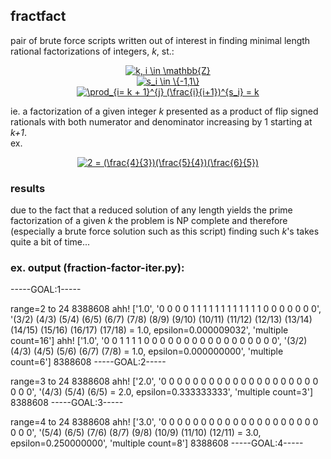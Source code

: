 ## fractfact
pair of brute force scripts written out of interest in finding minimal length rational factorizations of integers, *k*, st.: <br/>
<div align="center">
<a href="https://www.codecogs.com/eqnedit.php?latex=k,&space;i&space;\in&space;\mathbb{Z}" target="_blank"><img src="https://latex.codecogs.com/gif.latex?k,&space;i&space;\in&space;\mathbb{Z}" title="k, i \in \mathbb{Z}" /></a> <br/>
<a href="https://www.codecogs.com/eqnedit.php?latex=s_i&space;\in&space;\{-1,1\}" target="_blank"><img src="https://latex.codecogs.com/gif.latex?s_i&space;\in&space;\{-1,1\}" title="s_i \in \{-1,1\}" /></a> <br/>
<a href="https://www.codecogs.com/eqnedit.php?latex=\prod_{i=&space;k&space;&plus;&space;1}^{j}&space;(\frac{i}{i&plus;1})^{s_i}&space;=&space;k" target="_blank"><img src="https://latex.codecogs.com/gif.latex?\prod_{i=&space;k&space;&plus;&space;1}^{j}&space;(\frac{i}{i&plus;1})^{s_i}&space;=&space;k" title="\prod_{i= k + 1}^{j} (\frac{i}{i+1})^{s_i} = k" /></a>
</div>

ie. a factorization of a given integer *k* presented as a product of flip signed rationals with both numerator and denominator increasing by 1 starting at *k+1*. <br/>
ex. 
<div align="center">
<a href="https://www.codecogs.com/eqnedit.php?latex=2&space;=&space;(\frac{4}{3})(\frac{5}{4})(\frac{6}{5})" target="_blank"><img src="https://latex.codecogs.com/gif.latex?2&space;=&space;(\frac{4}{3})(\frac{5}{4})(\frac{6}{5})" title="2 = (\frac{4}{3})(\frac{5}{4})(\frac{6}{5})" /></a>
  </div>
  
### results
due to the fact that a reduced solution of any length yields the prime factorization of a given *k* the problem is NP complete and therefore (especially a brute force solution such as this script) finding such *k*'s takes quite a bit of time... 

### ex. output (fraction-factor-iter.py):
-----GOAL:1-----

range=2 to 24
8388608
ahh!
['1.0', '0 0 0 0 1 1 1 1 1 1 1 1 1 1 1 1 0 0 0 0 0 0 0', '(3/2) (4/3) (5/4) (6/5) (6/7) (7/8) (8/9) (9/10) (10/11) (11/12) (12/13) (13/14) (14/15) (15/16) (16/17) (17/18)  = 1.0, epsilon=0.000009032', 'multiple count=16']
ahh!
['1.0', '0 0 1 1 1 1 0 0 0 0 0 0 0 0 0 0 0 0 0 0 0 0 0', '(3/2) (4/3) (4/5) (5/6) (6/7) (7/8)  = 1.0, epsilon=0.000000000', 'multiple count=6']
8388608
-----GOAL:2-----

range=3 to 24
8388608
ahh!
['2.0', '0 0 0 0 0 0 0 0 0 0 0 0 0 0 0 0 0 0 0 0 0 0 0', '(4/3) (5/4) (6/5)  = 2.0, epsilon=0.333333333', 'multiple count=3']
8388608
-----GOAL:3-----

range=4 to 24
8388608
ahh!
['3.0', '0 0 0 0 0 0 0 0 0 0 0 0 0 0 0 0 0 0 0 0 0 0 0', '(5/4) (6/5) (7/6) (8/7) (9/8) (10/9) (11/10) (12/11)  = 3.0, epsilon=0.250000000', 'multiple count=8']
8388608
-----GOAL:4-----

